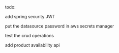 todo:

add spring security JWT

put the datasource password in aws secrets manager

test the crud operations

add product availability api
